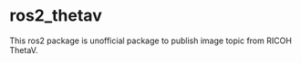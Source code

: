 ros2_thetav
============================

This ros2 package is unofficial package to publish image topic from RICOH ThetaV.
